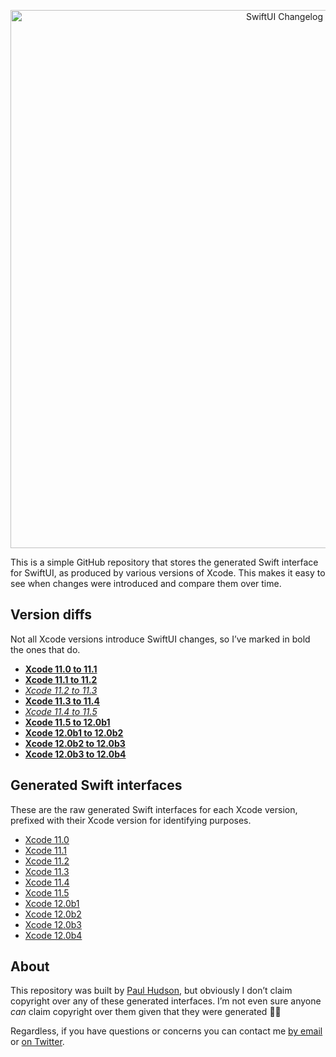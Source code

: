 
<p align="center">
    <img src="https://www.hackingwithswift.com/files/swiftui-changelog/swiftui-changelog.png" alt="SwiftUI Changelog" width="861" />
</p>

This is a simple GitHub repository that stores the generated Swift interface for SwiftUI, as produced by various versions of Xcode. This makes it easy to see when changes were introduced and compare them over time.

## Version diffs

Not all Xcode versions introduce SwiftUI changes, so I’ve marked in bold the ones that do.

* **[Xcode 11.0 to 11.1](https://github.com/twostraws/swiftui-changelog/commit/0fcd6f98b4c311828795ff4854644cdd11e15f04)**
* **[Xcode 11.1 to 11.2](https://github.com/twostraws/swiftui-changelog/commit/477c43560bf80a14ce5ab56cd674bf8c93f8a07d)**
* *[Xcode 11.2 to 11.3](https://github.com/twostraws/swiftui-changelog/commit/cef31bba0621e5183fe1c921d8dfa5f01ea94c91)*
* **[Xcode 11.3 to 11.4](https://github.com/twostraws/swiftui-changelog/commit/feb0cc9bc7f472f14d7f936f3b2491a56d0306c6)**
* *[Xcode 11.4 to 11.5](https://github.com/twostraws/swiftui-changelog/commit/5deacc020d7f629f1379964ccf93ed34dde0113d)*
* **[Xcode 11.5 to 12.0b1](https://github.com/twostraws/swiftui-changelog/commit/9cf769ef0f4ce045568a9d4c8a5850bb0ec6486d)**
* **[Xcode 12.0b1 to 12.0b2](https://github.com/twostraws/swiftui-changelog/commit/ab900a64918673e3b54c2803de3193c038cdb8c5)**
* **[Xcode 12.0b2 to 12.0b3](https://github.com/twostraws/swiftui-changelog/commit/46d9834a66cf1adb623cfb6ac9941e2ef04d8ddb)**
* **[Xcode 12.0b3 to 12.0b4](https://github.com/twostraws/swiftui-changelog/commit/68cea1ce3960b3af567f5dc745c0b4822a8d4a34)**

## Generated Swift interfaces

These are the raw generated Swift interfaces for each Xcode version, prefixed with their Xcode version for identifying purposes.

* [Xcode 11.0](https://github.com/twostraws/swiftui-changelog/blob/b3516702a0e1882ac7ed14108d935edc0ac3d3f8/generated-interface.swift)
* [Xcode 11.1](https://github.com/twostraws/swiftui-changelog/blob/0fcd6f98b4c311828795ff4854644cdd11e15f04/generated-interface.swift)
* [Xcode 11.2](https://github.com/twostraws/swiftui-changelog/blob/477c43560bf80a14ce5ab56cd674bf8c93f8a07d/generated-interface.swift)
* [Xcode 11.3](https://github.com/twostraws/swiftui-changelog/blob/cef31bba0621e5183fe1c921d8dfa5f01ea94c91/generated-interface.swift)
* [Xcode 11.4](https://github.com/twostraws/swiftui-changelog/blob/feb0cc9bc7f472f14d7f936f3b2491a56d0306c6/generated-interface.swift)
* [Xcode 11.5](https://github.com/twostraws/swiftui-changelog/blob/5deacc020d7f629f1379964ccf93ed34dde0113d/generated-interface.swift)
* [Xcode 12.0b1](https://github.com/twostraws/swiftui-changelog/blob/9cf769ef0f4ce045568a9d4c8a5850bb0ec6486d/generated-interface.swift)
* [Xcode 12.0b2](https://github.com/twostraws/swiftui-changelog/blob/ab900a64918673e3b54c2803de3193c038cdb8c5/generated-interface.swift)
* [Xcode 12.0b3](https://github.com/twostraws/swiftui-changelog/blob/46d9834a66cf1adb623cfb6ac9941e2ef04d8ddb/generated-interface.swift)
* [Xcode 12.0b4](https://github.com/twostraws/swiftui-changelog/blob/68cea1ce3960b3af567f5dc745c0b4822a8d4a34/generated-interface.swift)

## About

This repository was built by [Paul Hudson](https://twitter.com/twostraws), but obviously I don’t claim copyright over any of these generated interfaces. I’m not even sure anyone *can* claim copyright over them given that they were generated 🤷‍♂️ 

Regardless, if you have questions or concerns you can contact me [by email](mailto:paul@hackingwithswift.com) or [on Twitter](https://twitter.com/twostraws).
